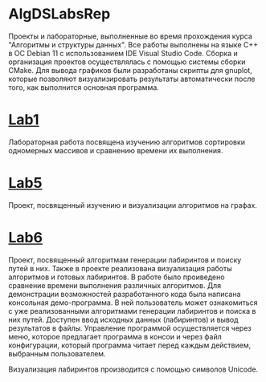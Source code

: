# AlgDSLabsRep
Проекты и лабораторные, выполненные во время прохождения курса "Алгоритмы и структуры данных".
Все работы выполнены на языке C++ в ОС Debian 11 с использованием IDE Visual Studio Code. Сборка и организация проектов осуществлялась с помощью системы сборки CMake.
Для вывода графиков были разработаны скрипты для gnuplot, которые позволяют визуализировать результаты автоматически после того, как выполнится основная программа.


# [Lab1](https://github.com/V-o-y-a-g-e-r00/AlgDSLabsRep/tree/main/Lab1)
Лабораторная работа посвящена изучению алгоритмов сортировки одномерных массивов и сравнению времени их выполнения.

# [Lab5](https://github.com/V-o-y-a-g-e-r00/AlgDSLabsRep/tree/main/Lab5)
Проект, посвященный изучению и визуализации алгоритмов на графах.

# [Lab6](https://github.com/V-o-y-a-g-e-r00/AlgDSLabsRep/tree/main/Lab6)
Проект, посвященный алгоритмам генерации лабиринтов и поиску путей в них. Также в проекте реализована визуализация работы алгоритмов и готовых лабиринтов. В работе было проиведено сравнение времени выполнения различных алгоритмов.
Для демонстрации возможностей разработанного кода была написана консольная демо-программа. В ней пользователь может ознакомиться с уже реализованными алгоритмами генерации лабиринтов и поиска в них путей. Доступен ввод исходных данных (лабиринтов) и вывод результатов в файлы. Управление программой осуществляется через меню, которое предлагает программа в консои и через файл конфигурации, который программа читает перед каждым действием, выбранным пользователем.

Визуализация лабиринтов производится с помощью символов Unicode. 
